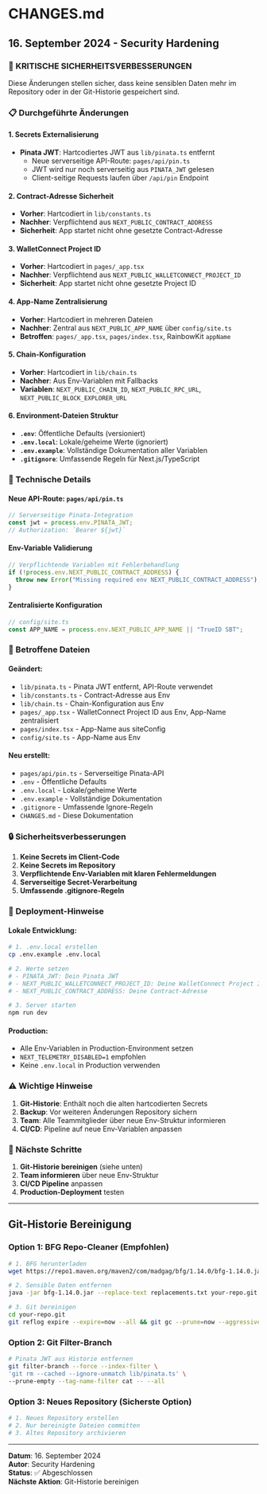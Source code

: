 # CHANGES.md

## 16. September 2024 - Security Hardening

### 🚨 KRITISCHE SICHERHEITSVERBESSERUNGEN

Diese Änderungen stellen sicher, dass keine sensiblen Daten mehr im Repository oder in der Git-Historie gespeichert sind.

### 📋 Durchgeführte Änderungen

#### 1. **Secrets Externalisierung**
- **Pinata JWT**: Hartcodiertes JWT aus `lib/pinata.ts` entfernt
  - Neue serverseitige API-Route: `pages/api/pin.ts`
  - JWT wird nur noch serverseitig aus `PINATA_JWT` gelesen
  - Client-seitige Requests laufen über `/api/pin` Endpoint

#### 2. **Contract-Adresse Sicherheit**
- **Vorher**: Hartcodiert in `lib/constants.ts`
- **Nachher**: Verpflichtend aus `NEXT_PUBLIC_CONTRACT_ADDRESS`
- **Sicherheit**: App startet nicht ohne gesetzte Contract-Adresse

#### 3. **WalletConnect Project ID**
- **Vorher**: Hartcodiert in `pages/_app.tsx`
- **Nachher**: Verpflichtend aus `NEXT_PUBLIC_WALLETCONNECT_PROJECT_ID`
- **Sicherheit**: App startet nicht ohne gesetzte Project ID

#### 4. **App-Name Zentralisierung**
- **Vorher**: Hartcodiert in mehreren Dateien
- **Nachher**: Zentral aus `NEXT_PUBLIC_APP_NAME` über `config/site.ts`
- **Betroffen**: `pages/_app.tsx`, `pages/index.tsx`, RainbowKit `appName`

#### 5. **Chain-Konfiguration**
- **Vorher**: Hartcodiert in `lib/chain.ts`
- **Nachher**: Aus Env-Variablen mit Fallbacks
- **Variablen**: `NEXT_PUBLIC_CHAIN_ID`, `NEXT_PUBLIC_RPC_URL`, `NEXT_PUBLIC_BLOCK_EXPLORER_URL`

#### 6. **Environment-Dateien Struktur**
- **`.env`**: Öffentliche Defaults (versioniert)
- **`.env.local`**: Lokale/geheime Werte (ignoriert)
- **`.env.example`**: Vollständige Dokumentation aller Variablen
- **`.gitignore`**: Umfassende Regeln für Next.js/TypeScript

### 🔧 Technische Details

#### Neue API-Route: `pages/api/pin.ts`
```typescript
// Serverseitige Pinata-Integration
const jwt = process.env.PINATA_JWT;
// Authorization: `Bearer ${jwt}`
```

#### Env-Variable Validierung
```typescript
// Verpflichtende Variablen mit Fehlerbehandlung
if (!process.env.NEXT_PUBLIC_CONTRACT_ADDRESS) {
  throw new Error("Missing required env NEXT_PUBLIC_CONTRACT_ADDRESS");
}
```

#### Zentralisierte Konfiguration
```typescript
// config/site.ts
const APP_NAME = process.env.NEXT_PUBLIC_APP_NAME || "TrueID SBT";
```

### 📁 Betroffene Dateien

#### Geändert:
- `lib/pinata.ts` - Pinata JWT entfernt, API-Route verwendet
- `lib/constants.ts` - Contract-Adresse aus Env
- `lib/chain.ts` - Chain-Konfiguration aus Env
- `pages/_app.tsx` - WalletConnect Project ID aus Env, App-Name zentralisiert
- `pages/index.tsx` - App-Name aus siteConfig
- `config/site.ts` - App-Name aus Env

#### Neu erstellt:
- `pages/api/pin.ts` - Serverseitige Pinata-API
- `.env` - Öffentliche Defaults
- `.env.local` - Lokale/geheime Werte
- `.env.example` - Vollständige Dokumentation
- `.gitignore` - Umfassende Ignore-Regeln
- `CHANGES.md` - Diese Dokumentation

### 🔒 Sicherheitsverbesserungen

1. **Keine Secrets im Client-Code**
2. **Keine Secrets im Repository**
3. **Verpflichtende Env-Variablen mit klaren Fehlermeldungen**
4. **Serverseitige Secret-Verarbeitung**
5. **Umfassende .gitignore-Regeln**

### 🚀 Deployment-Hinweise

#### Lokale Entwicklung:
```bash
# 1. .env.local erstellen
cp .env.example .env.local

# 2. Werte setzen
# - PINATA_JWT: Dein Pinata JWT
# - NEXT_PUBLIC_WALLETCONNECT_PROJECT_ID: Deine WalletConnect Project ID
# - NEXT_PUBLIC_CONTRACT_ADDRESS: Deine Contract-Adresse

# 3. Server starten
npm run dev
```

#### Production:
- Alle Env-Variablen in Production-Environment setzen
- `NEXT_TELEMETRY_DISABLED=1` empfohlen
- Keine `.env.local` in Production verwenden

### ⚠️ Wichtige Hinweise

1. **Git-Historie**: Enthält noch die alten hartcodierten Secrets
2. **Backup**: Vor weiteren Änderungen Repository sichern
3. **Team**: Alle Teammitglieder über neue Env-Struktur informieren
4. **CI/CD**: Pipeline auf neue Env-Variablen anpassen

### 🔄 Nächste Schritte

1. **Git-Historie bereinigen** (siehe unten)
2. **Team informieren** über neue Env-Struktur
3. **CI/CD Pipeline** anpassen
4. **Production-Deployment** testen

---

## Git-Historie Bereinigung

### Option 1: BFG Repo-Cleaner (Empfohlen)
```bash
# 1. BFG herunterladen
wget https://repo1.maven.org/maven2/com/madgag/bfg/1.14.0/bfg-1.14.0.jar

# 2. Sensible Daten entfernen
java -jar bfg-1.14.0.jar --replace-text replacements.txt your-repo.git

# 3. Git bereinigen
cd your-repo.git
git reflog expire --expire=now --all && git gc --prune=now --aggressive
```

### Option 2: Git Filter-Branch
```bash
# Pinata JWT aus Historie entfernen
git filter-branch --force --index-filter \
'git rm --cached --ignore-unmatch lib/pinata.ts' \
--prune-empty --tag-name-filter cat -- --all
```

### Option 3: Neues Repository (Sicherste Option)
```bash
# 1. Neues Repository erstellen
# 2. Nur bereinigte Dateien committen
# 3. Altes Repository archivieren
```

---

**Datum**: 16. September 2024  
**Autor**: Security Hardening  
**Status**: ✅ Abgeschlossen  
**Nächste Aktion**: Git-Historie bereinigen
